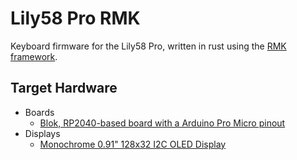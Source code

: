 # Lily58 Pro RMK
Keyboard firmware for the Lily58 Pro, written in rust using the [RMK framework](https://github.com/HaoboGu/rmk).

## Target Hardware
- Boards
   - [Blok, RP2040-based board with a Arduino Pro Micro pinout](https://peg.software/docs/blok)
- Displays
   - [Monochrome 0.91" 128x32 I2C OLED Display](https://www.adafruit.com/product/4440)
